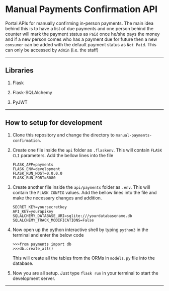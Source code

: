 # Manual Payments Confirmation API

Portal APIs for manually confirming in-person payments. The main idea behind this is to have a list of due payments and one person behind the counter will mark the payment status as `Paid` once he/she pays the money and if a new person comes who has a payment due for future then a new `consumer` can be added with the default payment status as `Not Paid`. This can only be accessed by `Admin` (i.e. the staff)

---

## Libraries

1. Flask

2. Flask-SQLAlchemy

3. PyJWT

---

## How to setup for development

1. Clone this repository and change the directory to `manual-payments-confirmation`.

2. Create one file inside the `api` folder as `.flaskenv`. This will contain `FLASK CLI` parameters. Add the bellow lines into the file

    ```
    FLASK_APP=payments
    FLASK_ENV=development
    FLASK_RUN_HOST=0.0.0.0
    FLASK_RUN_PORT=8080
    ```

3. Create another file inside the `api/payments` folder as `.env`. This will contain the `FLASK CONFIG` values. Add the bellow lines into the file and make the necessary changes and addition.

    ```
    SECRET_KEY=yoursecretkey
    API_KEY=yourapikey
    SQLALCHEMY_DATABASE_URI=sqlite:///yourdatabasename.db
    SQLALCHEMY_TRACK_MODIFICATIONS=False
    ```

4. Now open up the python interactive shell by typing `python3` in the terminal and enter the below code

    ```
    >>>from payments import db
    >>>db.create_all()
    ```

    This will create all the tables from the ORMs in `models.py` file into the database.

5. Now you are all setup. Just type `flask run` in your terminal to start the development server.

---